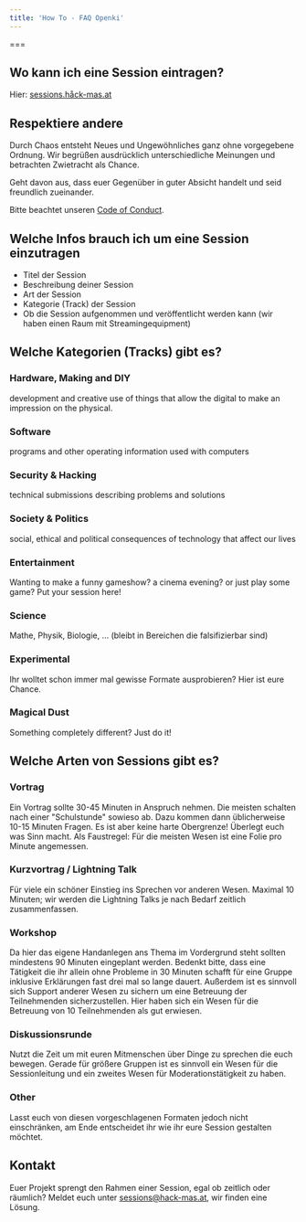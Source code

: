 ```yaml
---
title: 'How To - FAQ Openki'
---
```


===

## Wo kann ich eine Session eintragen?

Hier: [sessions.håck-mas.at](https://sessions.hack-mas.at/)

## Respektiere andere

Durch Chaos entsteht Neues und Ungewöhnliches ganz ohne vorgegebene Ordnung.
Wir begrüßen ausdrücklich unterschiedliche Meinungen und betrachten Zwietracht als Chance.

Geht davon aus, dass euer Gegenüber in guter Absicht handelt und seid freundlich zueinander.

Bitte beachtet unseren [Code of Conduct](https://hack-mas.at/codeofconduct).


## Welche Infos brauch ich um eine Session einzutragen

- Titel der Session
- Beschreibung deiner Session
- Art der Session
- Kategorie (Track) der Session
- Ob die Session aufgenommen und veröffentlicht werden kann (wir haben einen Raum mit Streamingequipment)

## Welche Kategorien (Tracks) gibt es?
### Hardware, Making and DIY
development and creative use of things that allow the digital to make an impression on the physical.
### Software
programs and other operating information used with computers
### Security & Hacking
technical submissions describing problems and solutions
### Society & Politics
social, ethical and political consequences of technology that affect our lives
### Entertainment
Wanting to make a funny gameshow? a cinema evening? or just play some game? Put your session here!
### Science
Mathe, Physik, Biologie, ... (bleibt in Bereichen die falsifizierbar sind)
### Experimental
Ihr wolltet schon immer mal gewisse Formate ausprobieren? Hier ist eure Chance.
### Magical Dust
Something completely different? Just do it!

## Welche Arten von Sessions gibt es?

### Vortrag

Ein Vortrag sollte 30-45 Minuten in Anspruch nehmen.
Die meisten schalten nach einer "Schulstunde" sowieso ab.
Dazu kommen dann üblicherweise 10-15 Minuten Fragen.
Es ist aber keine harte Obergrenze!
Überlegt euch was Sinn macht.
Als Faustregel: Für die meisten Wesen ist eine Folie pro Minute angemessen.

### Kurzvortrag / Lightning Talk

Für viele ein schöner Einstieg ins Sprechen vor anderen Wesen.
Maximal 10 Minuten; wir werden die Lightning Talks je nach Bedarf zeitlich zusammenfassen.

### Workshop

Da hier das eigene Handanlegen ans Thema im Vordergrund steht sollten mindestens 90 Minuten eingeplant werden.
Bedenkt bitte, dass eine Tätigkeit die ihr allein ohne Probleme in 30 Minuten schafft für eine Gruppe inklusive Erklärungen fast drei mal so lange dauert.
Außerdem ist es sinnvoll sich Support anderer Wesen zu sichern um eine Betreuung der Teilnehmenden sicherzustellen.
Hier haben sich ein Wesen für die Betreuung von 10 Teilnehmenden als gut erwiesen.

### Diskussionsrunde

Nutzt die Zeit um mit euren Mitmenschen über Dinge zu sprechen die euch bewegen.
Gerade für größere Gruppen ist es sinnvoll ein Wesen für die Sessionleitung und ein zweites Wesen für Moderationstätigkeit zu haben.

### Other
Lasst euch von diesen vorgeschlagenen Formaten jedoch nicht einschränken, am Ende entscheidet ihr wie ihr eure Session gestalten möchtet.

## Kontakt

Euer Projekt sprengt den Rahmen einer Session, egal ob zeitlich oder räumlich? Meldet euch unter sessions@hack-mas.at, wir finden eine Lösung.

